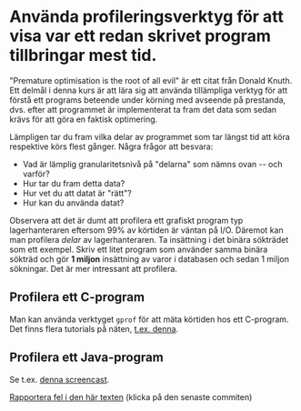 # Använda profileringsverktyg för att visa var ett redan skrivet program tillbringar mest tid.

"Premature optimisation is the root of all evil" är ett citat från
Donald Knuth. Ett delmål i denna kurs är att lära sig att använda
tillämpliga verktyg för att förstå ett programs beteende under
körning med avseende på prestanda, dvs. efter att programmet är
implementerat ta fram det data som sedan krävs för att göra en
faktisk optimering.

Lämpligen tar du fram vilka delar av programmet som tar längst tid
att köra respektive körs flest gånger. Några frågor att besvara:

* Vad är lämplig granularitetsnivå på "delarna" som nämns ovan -- och varför?
* Hur tar du fram detta data?
* Hur vet du att datat är "rätt"?
* Hur kan du använda datat?

Observera att det är dumt att profilera ett grafiskt program typ
lagerhanteraren eftersom 99% av körtiden är väntan på I/O. Däremot
kan man profilera *delar* av lagerhanteraren. Ta insättning i det
binära sökträdet som ett exempel. Skriv ett litet program som
använder samma binära sökträd och gör **1 miljon** insättning av
varor i databasen och sedan 1 miljon sökningar. Det är mer
intressant att profilera.


## Profilera ett C-program

Man kan använda verktyget `gprof` för att mäta körtiden hos ett
C-program. Det finns flera tutorials på näten, [t.ex.
denna](http://www.thegeekstuff.com/2012/08/gprof-tutorial/).


## Profilera ett Java-program

Se t.ex. [denna screencast](http://www.youtube.com/watch?v=KYiD8oGkNeg).

[Rapportera fel i den här texten](https://github.com/IOOPM-UU/achievements/commits/master/O42.md) (klicka på den senaste commiten)